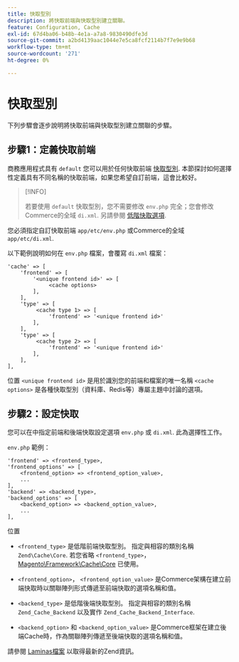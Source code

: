 ```yaml
---
title: 快取型別
description: 將快取前端與快取型別建立關聯。
feature: Configuration, Cache
exl-id: 67d4ba06-b48b-4e1a-a7a8-9830490dfe3d
source-git-commit: a2bd4139aac1044e7e5ca8fcf2114b7f7e9e9b68
workflow-type: tm+mt
source-wordcount: '271'
ht-degree: 0%

---
```


# 快取型別

下列步驟會逐步說明將快取前端與快取型別建立關聯的步驟。

## 步驟1：定義快取前端

商務應用程式具有 `default` 您可以用於任何快取前端 [快取型別](../cli/manage-cache.md#clean-and-flush-cache-types). 本節探討如何選擇性定義具有不同名稱的快取前端，如果您希望自訂前端，這會比較好。

>[!INFO]
>
>若要使用 `default` 快取型別，您不需要修改 `env.php` 完全；您會修改Commerce的全域 `di.xml`. 另請參閱 [低階快取選項](cache-options.md).

您必須指定自訂快取前端 `app/etc/env.php` 或Commerce的全域 `app/etc/di.xml`.

以下範例說明如何在 `env.php` 檔案，會覆寫 `di.xml` 檔案：

```php?start_inline=1
'cache' => [
    'frontend' => [
        '<unique frontend id>' => [
             <cache options>
        ],
    ],
    'type' => [
         <cache type 1> => [
             'frontend' => '<unique frontend id>'
        ],
    ],
    'type' => [
         <cache type 2> => [
             'frontend' => '<unique frontend id>'
        ],
    ],
],
```

位置 `<unique frontend id>` 是用於識別您的前端和檔案的唯一名稱 `<cache options>` 是各種快取型別（資料庫、Redis等）專屬主題中討論的選項。

## 步驟2：設定快取

您可以在中指定前端和後端快取設定選項 `env.php` 或 `di.xml`. 此為選擇性工作。

`env.php` 範例：

```php?start_inline=1
'frontend' => <frontend_type>,
'frontend_options' => [
    <frontend_option> => <frontend_option_value>,
    ...
],
'backend' => <backend_type>,
'backend_options' => [
    <backend_option> => <backend_option_value>,
    ...
],
```

位置

- `<frontend_type>` 是低階前端快取型別。 指定與相容的類別名稱 `Zend\Cache\Core`.
若您省略 `<frontend_type>`， [Magento\Framework\Cache\Core](https://github.com/magento/magento2/blob/2.4/lib/internal/Magento/Framework/Cache/Core.php) 已使用。

- `<frontend_option>`， `<frontend_option_value>` 是Commerce架構在建立前端快取時以關聯陣列形式傳遞至前端快取的選項名稱和值。
- `<backend_type>` 是低階後端快取型別。 指定與相容的類別名稱 `Zend_Cache_Backend` 以及實作 `Zend_Cache_Backend_Interface`.
- `<backend_option>` 和 `<backend_option_value>` 是Commerce框架在建立後端Cache時，作為關聯陣列傳遞至後端快取的選項名稱和值。

請參閱 [Laminas檔案](https://docs.laminas.dev/) 以取得最新的Zend資訊。
